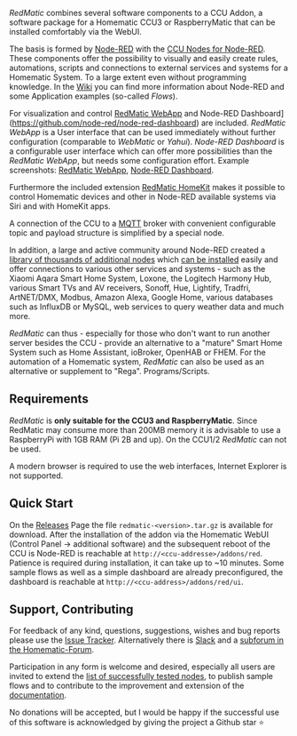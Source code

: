 _RedMatic_ combines several software components to a CCU Addon, a software package for a Homematic 
CCU3 or RaspberryMatic that can be installed comfortably via the WebUI.

The basis is formed by [Node-RED](https://nodered.org/about/) with the 
[CCU Nodes for Node-RED](https://github.com/HM-RedMatic/node-red-contrib-ccu). These components offer the possibility to visually and easily create rules, automations, scripts and connections to external services and systems for a Homematic System. To a large extent even without programming knowledge. In the
[Wiki](https://github.com/HM-RedMatic/RedMatic/wiki) you can find more information about Node-RED and some 
Application examples (so-called _Flows_).

For visualization and control [RedMatic WebApp](https://github.com/HM-RedMatic/RedMatic-WebApp) and 
Node-RED Dashboard](https://github.com/node-red/node-red-dashboard) are included. _RedMatic WebApp_ is a
User interface that can be used immediately without further configuration (comparable to _WebMatic_ or _Yahui_).
_Node-RED Dashboard_ is a configurable user interface which can offer more possibilities than the _RedMatic WebApp_, 
but needs some configuration effort. 
Example screenshots: [RedMatic WebApp](https://github.com/HM-RedMatic/RedMatic/wiki/Webapp), 
[Node-RED Dashboard](https://github.com/HM-RedMatic/RedMatic/wiki/Dashboard-Screenshots).

Furthermore the included extension 
[RedMatic HomeKit](https://github.com/HM-RedMatic/RedMatic/wiki/Homekit) makes it possible to control Homematic devices and other in Node-RED available systems via Siri and with HomeKit apps.

A connection of the CCU to a [MQTT](https://github.com/HM-RedMatic/RedMatic/wiki/Flow-MQTT) broker with convenient 
configurable topic and payload structure is simplified by a special node.

In addition, a large and active community around Node-RED created a 
[library of thousands of additional nodes](https://flows.nodered.org/?type=node&num_pages=1) which 
[can be installed](https://github.com/HM-RedMatic/RedMatic/wiki/Node-Installation) easily and offer connections to various other services and systems - 
such as the Xiaomi Aqara Smart Home System, Loxone, the Logitech Harmony Hub, various Smart TVs and AV receivers, 
Sonoff, Hue, Lightify, Tradfri, ArtNET/DMX, Modbus, Amazon Alexa, Google Home, various databases such as InfluxDB 
or MySQL, web services to query weather data and much more.

_RedMatic_ can thus - especially for those who don't want to run another server besides the CCU - provide an alternative to a "mature" Smart Home System such as Home Assistant, ioBroker, OpenHAB or FHEM. 
For the automation of a Homematic system, _RedMatic_ can also be used as an alternative or supplement to "Rega". 
Programs/Scripts. 


## Requirements

_RedMatic_ is __only suitable for the CCU3 and RaspberryMatic__. Since RedMatic may consume more than 200MB memory 
it is advisable to use a RaspberryPi with 1GB RAM (Pi 2B and up). On the CCU1/2 _RedMatic_ can not be used.

A modern browser is required to use the web interfaces, Internet Explorer is not supported.


## Quick Start

On the [Releases](https://github.com/HM-RedMatic/RedMatic/releases/latest) Page the file `redmatic-<version>.tar.gz` is available for download. After the installation of the addon via the Homematic WebUI (Control Panel -> additional software) and the subsequent reboot of the CCU is Node-RED is reachable at `http://<ccu-addresse>/addons/red`. Patience is required during installation, it can take up to ~10 minutes. Some sample flows as well as a simple dashboard are already preconfigured, the dashboard is reachable at `http://<ccu-address>/addons/red/ui`. 


## Support, Contributing

For feedback of any kind, questions, suggestions, wishes and bug reports please use the 
[Issue Tracker](https://github.com/HM-RedMatic/RedMatic/issues). Alternatively there is [Slack](https://join.slack.com/t/homematicuser/shared_invite/enQtNDgyNDM2OTkyMDA2LWY1YjY0NTE0NmY0OWM3YWUzMzAzMTgxYmRjMTMyOWE3NjkxNDdlMDY5ZjlhYzM5Nzg2N2U2YjdmNzNlYWNhNTU) 
and a [subforum in the Homematic-Forum](https://homematic-forum.de/forum/viewforum.php?f=77). 

Participation in any form is welcome and desired, especially all users are invited to extend the [list of successfully tested nodes](https://github.com/HM-RedMatic/RedMatic/wiki/Erfolgreich-getestete-Nodes), to publish sample flows and to contribute to the improvement and extension of the [documentation](https://github.com/HM-RedMatic/RedMatic/wiki).

No donations will be accepted, but I would be happy if the successful use of this software is acknowledged by giving the project a Github star ⭐️
